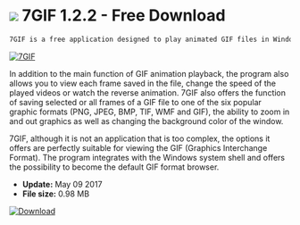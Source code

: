 # ![](https://cdn.softexe.net/static/icon/b/7gif-11055.png) 7GIF 1.2.2 - Free Download

```sh
7GIF is a free application designed to play animated GIF files in Windows Vista, 7 and 8. The browser offers a number of options that can be found in typical media player players.
```
[![7GIF](https://gallery.dpcdn.pl/imgc/Tools/17611/g_-_420x350_1.5_-_x20130707142250_00.png)](https://softexe.net/win/multimedia/image-viewer/7gif:ppRee.html)

In addition to the main function of GIF animation playback, the program also allows you to view each frame saved in the file, change the speed of the played videos or watch the reverse animation. 7GIF also offers the function of saving selected or all frames of a GIF file to one of the six popular graphic formats (PNG, JPEG, BMP, TIF, WMF and GIF), the ability to zoom in and out graphics as well as changing the background color of the window.
 
 7GIF, although it is not an application that is too complex, the options it offers are perfectly suitable for viewing the GIF (Graphics Interchange Format). The program integrates with the Windows system shell and offers the possibility to become the default GIF format browser.


- **Update:** May 09 2017
- **File size:** 0.98 MB

[![Download](https://cdn.softexe.net/static/img/download.png)](https://softexe.net/win/multimedia/image-viewer/7gif:ppRee.html)

